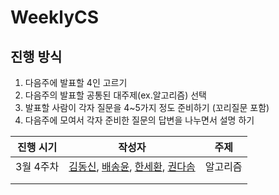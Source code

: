 # WeeklyCS

## 진행 방식

1. 다음주에 발표할 4인 고르기
2. 다음주의 발표할 공통된 대주제(ex.알고리즘) 선택 
3. 발표할 사람이 각자 질문을 4~5가지 정도 준비하기 (꼬리질문 포함) 
4. 다음주에 모여서 각자 준비한 질문의 답변을 나누면서 설명 하기

| 진행 시기 | 작성자                                                       | 주제     |
| --------- | ------------------------------------------------------------ | -------- |
| 3월 4주차 | [김동신](./3월4주차/알고리즘_김동신.md), [배송윤](./3월4주차/알고리즘_배송윤.md), [한세환](), [권다솜]((./3월4주차/알고리즘_권다솜(DP).md)) | 알고리즘 |
|           |                                                              |          |
|           |                                                              |          |

